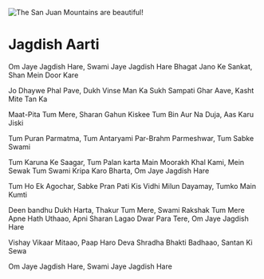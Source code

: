 ![The San Juan Mountains are beautiful!](lib/assets/images/artis/img.png "San Juan Mountains")

#  Jagdish Aarti

Om Jaye Jagdish Hare, Swami Jaye Jagdish Hare
Bhagat Jano Ke Sankat, Shan Mein Door Kare

Jo Dhaywe Phal Pave, Dukh Vinse Man Ka
Sukh Sampati Ghar Aave, Kasht Mite Tan Ka

Maat-Pita Tum Mere, Sharan Gahun Kiskee
Tum Bin Aur Na Duja, Aas Karu Jiski

Tum Puran Parmatma, Tum Antaryami
Par-Brahm Parmeshwar, Tum Sabke Swami

Tum Karuna Ke Saagar, Tum Palan karta
Main Moorakh Khal Kami, Mein Sewak Tum Swami
Kripa Karo Bharta, Om Jaye Jagdish Hare

Tum Ho Ek Agochar, Sabke Pran Pati
Kis Vidhi Milun Dayamay, Tumko Main Kumti

Deen bandhu Dukh Harta, Thakur Tum Mere, Swami Rakshak Tum Mere
Apne Hath Uthaao, Apni Sharan Lagao
Dwar Para Tere, Om Jaye Jagdish Hare

Vishay Vikaar Mitaao, Paap Haro Deva
Shradha Bhakti Badhaao, Santan Ki Sewa

Om Jaye Jagdish Hare, Swami Jaye Jagdish Hare